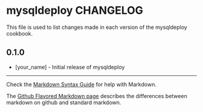 mysqldeploy CHANGELOG
=====================

This file is used to list changes made in each version of the mysqldeploy cookbook.

0.1.0
-----
- [your_name] - Initial release of mysqldeploy

- - -
Check the [Markdown Syntax Guide](http://daringfireball.net/projects/markdown/syntax) for help with Markdown.

The [Github Flavored Markdown page](http://github.github.com/github-flavored-markdown/) describes the differences between markdown on github and standard markdown.

